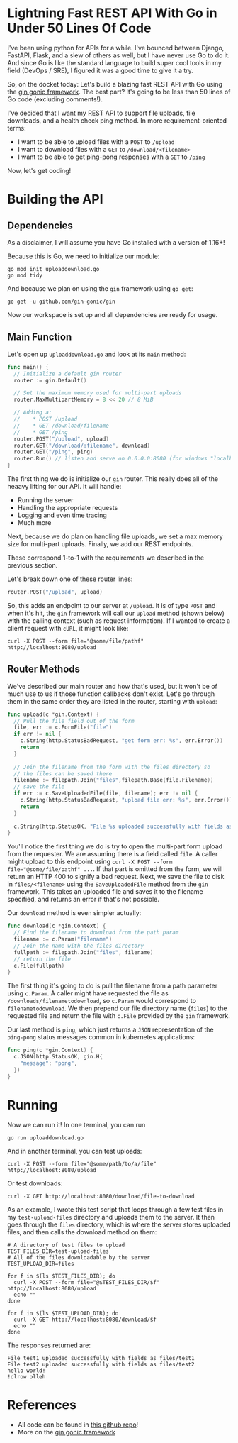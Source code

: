 # Lightning Fast REST API With Go in Under 50 Lines Of Code

I've been using python for APIs for a while. I've bounced
between Django, FastAPI, Flask, and a slew of others as well,
but I have never use Go to do it. And since Go is like the standard
language to build super cool tools in my field (DevOps / SRE), I figured
it was a good time to give it a try.

So, on the docket today: Let's build a blazing fast REST API with Go using
the [gin gonic framework](https://github.com/gin-gonic/gin). 
The best part? It's going to be less than 50 lines of Go code (excluding comments!).

I've decided that I want my REST API to support file uploads, file downloads,
and a health check ping method. In more requirement-oriented terms:

* I want to be able to upload files with a `POST` to `/upload`
* I want to download files with a `GET` to `/download/<filename>`
* I want to be able to get ping-pong responses with a `GET` to `/ping`

Now, let's get coding!

# Building the API

## Dependencies
As a disclaimer, I will assume you have Go installed with a version of 1.16+!

Because this is Go, we need to initialize our module:

```shell
go mod init uploaddownload.go
go mod tidy
```

And because we plan on using the `gin` framework using `go get`:

```shell
go get -u github.com/gin-gonic/gin
```

Now our workspace is set up and all dependencies are ready for usage.

## Main Function
Let's open up `uploaddownload.go` and look at its `main` method:

```go
func main() {
  // Initialize a default gin router
  router := gin.Default()

  // Set the maximum memory used for multi-part uploads
  router.MaxMultipartMemory = 8 << 20 // 8 MiB

  // Adding a:
  //    * POST /upload
  //    * GET /download/filename
  //    * GET /ping
  router.POST("/upload", upload)
  router.GET("/download/:filename", download)
  router.GET("/ping", ping)
  router.Run() // listen and serve on 0.0.0.0:8080 (for windows "localhost:8080")
}
```

The first thing we do is initialize our `gin` router. This really does all of the
heaavy lifting for our API. It will handle:

* Running the server
* Handling the appropriate requests
* Logging and even time tracing
* Much more

Next, because we do plan on handling file uploads, we set a max memory size for 
multi-part uploads. Finally, we add our REST endpoints.

These correspond 1-to-1 with the requirements we described in the previous section.

Let's break down one of these router lines:

```go
router.POST("/upload", upload)
```

So, this adds an endpoint to our server at `/upload`. It is of type `POST` and when it's hit,
the `gin` framework will call our `upload` method (shown below) with the calling context (such
as request information). If I wanted to create a client request with `cURL`, it might look like:

```shell
curl -X POST --form file="@some/file/pathf" http://localhost:8080/upload
```

## Router Methods
We've described our main router and how that's used, but it won't be of much
use to us if those function callbacks don't exist. Let's go through them in the
same order they are listed in the router, starting with `upload`:

```go
func upload(c *gin.Context) {  
  // Pull the file field out of the form
  file, err := c.FormFile("file")
  if err != nil {
    c.String(http.StatusBadRequest, "get form err: %s", err.Error())
    return
  }
  
  // Join the filename from the form with the files directory so
  // the files can be saved there
  filename := filepath.Join("files",filepath.Base(file.Filename))
  // save the file
  if err := c.SaveUploadedFile(file, filename); err != nil {
    c.String(http.StatusBadRequest, "upload file err: %s", err.Error())
    return
  }
  
  c.String(http.StatusOK, "File %s uploaded successfully with fields as %s", file.Filename, filename)
}
```

You'll notice the first thing we do is try to open the multi-part form upload from the 
requester. We are assuming there is a field called `file`. A caller might upload to this endpoint
using `curl -X POST --form file="@some/file/pathf" ...`. If that part is omitted from the
form, we will return an HTTP 400 to signify a bad request. Next, we save the file to disk in
`files/<filename>` using the `SaveUploadedFile` method from the `gin` framework. This
takes an uploaded file and saves it to the filename specified, and returns an error if that's
not possible.

Our `download` method is even simpler actually:

```go
func download(c *gin.Context) {  
  // Find the filename to download from the path param
  filename := c.Param("filename")
  // Join the name with the files directory
  fullpath := filepath.Join("files", filename)
  // return the file
  c.File(fullpath)
}
```

The first thing it's going to do is pull the filename from a path parameter using `c.Param`. A
caller might have requested the file as `/downloads/filenametodownload`, so `c.Param` would 
correspond to `filenametodownload`. We then prepend our file directory name (`files`) to the 
requested file and return the file with `c.File` provided by the `gin` framework.

Our last method is `ping`, which just returns a `JSON` representation of the `ping-pong`
status messages common in kubernetes applications:

```go
func ping(c *gin.Context) {
  c.JSON(http.StatusOK, gin.H{
    "message": "pong",
  })
}
```

# Running
Now we can run it! In one terminal, you can run 

```shell
go run uploaddownload.go
```

And in another terminal, you can test uploads:

```shell
curl -X POST --form file="@some/path/to/a/file" http://localhost:8080/upload
```

Or test downloads:

```shell
curl -X GET http://localhost:8080/download/file-to-download
```

As an example, I wrote this test script that loops through
a few test files in my `test-upload-files` directory and uploads them
to the server. It then goes through the `files` directory, which is where the server
stores uploaded files, and then calls the download method on them:

```shell
# A directory of test files to upload
TEST_FILES_DIR=test-upload-files
# All of the files downloadable by the server
TEST_UPLOAD_DIR=files

for f in $(ls $TEST_FILES_DIR); do
  curl -X POST --form file="@$TEST_FILES_DIR/$f" http://localhost:8080/upload
  echo ""
done

for f in $(ls $TEST_UPLOAD_DIR); do
  curl -X GET http://localhost:8080/download/$f
  echo ""
done
```

The responses returned are:

```shell
File test1 uploaded successfully with fields as files/test1
File test2 uploaded successfully with fields as files/test2
hello world!
!dlrow olleh
```

# References
* All code can be found in [this github repo](https://github.com/afoley587/go-rest-api-with-gin)!
* More on the [gin gonic framework](https://github.com/gin-gonic/gin)